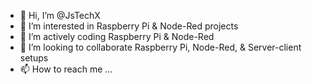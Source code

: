 - 👋 Hi, I’m @JsTechX
- 👀 I’m interested in Raspberry Pi & Node-Red projects
- 🌱 I’m actively coding Raspberry Pi & Node-Red
- 💞️ I’m looking to collaborate Raspberry Pi, Node-Red, & Server-client setups
- 📫 How to reach me ...

<!---
JsTechX/JsTechX is a ✨ special ✨ repository because its `README.md` (this file) appears on your GitHub profile.
You can click the Preview link to take a look at your changes.
--->
